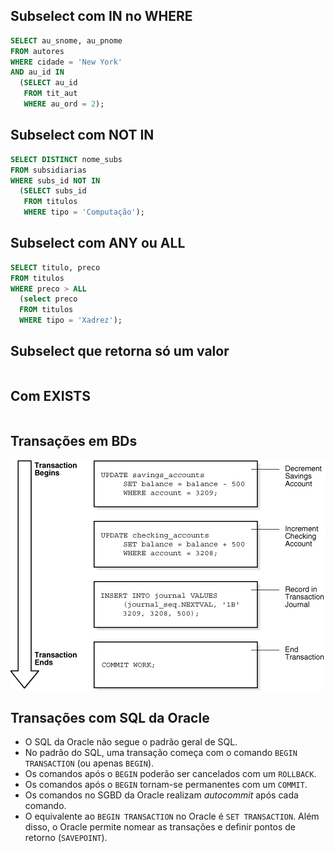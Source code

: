 ## Subselect com IN no WHERE

```SQL
SELECT au_snome, au_pnome
FROM autores
WHERE cidade = 'New York'
AND au_id IN
  (SELECT au_id
   FROM tit_aut
   WHERE au_ord = 2);
```

## Subselect com NOT IN

```SQL
SELECT DISTINCT nome_subs
FROM subsidiarias
WHERE subs_id NOT IN
  (SELECT subs_id
   FROM titulos
   WHERE tipo = 'Computação');
```

## Subselect com ANY ou ALL

```SQL
SELECT titulo, preco
FROM titulos
WHERE preco > ALL
  (select preco
  FROM titulos
  WHERE tipo = 'Xadrez');
```

## Subselect que retorna só um valor

```SQL

```

## Com EXISTS

```SQL

```

## Transações em BDs

![Exemplo de uma transação bancária](transaction_example.gif)

## Transações com SQL da Oracle

- O SQL da Oracle não segue o padrão geral de SQL.
- No padrão do SQL, uma transação começa com o comando `BEGIN TRANSACTION` (ou apenas `BEGIN`).
- Os comandos após o `BEGIN` poderão ser cancelados com um `ROLLBACK`.
- Os comandos após o `BEGIN` tornam-se permanentes com um `COMMIT`.
- Os comandos no SGBD da Oracle realizam *autocommit* após cada comando.
- O equivalente ao `BEGIN TRANSACTION` no Oracle é `SET TRANSACTION`. Além disso, o Oracle permite nomear as transações e definir pontos de retorno (`SAVEPOINT`).
